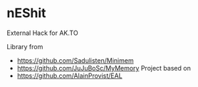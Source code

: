 # nEShit
External Hack for AK.TO

Library from
- https://github.com/Sadulisten/Minimem
- https://github.com/JuJuBoSc/MyMemory
Project based on
- https://github.com/AlainProvist/EAL
